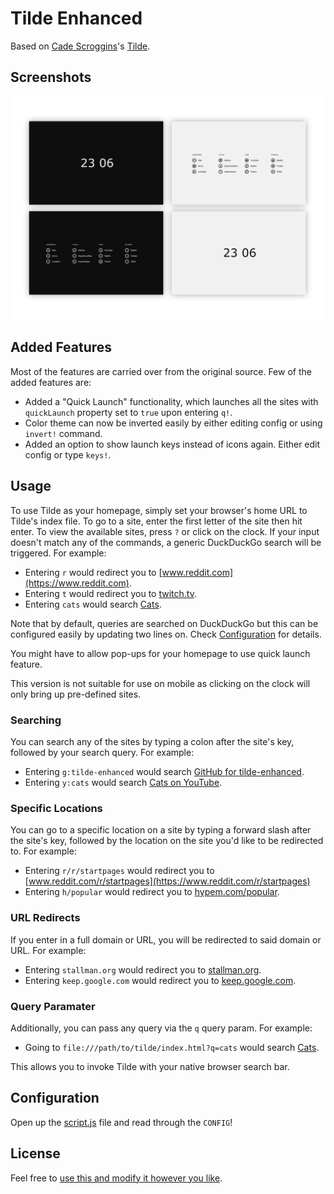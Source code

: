 # Tilde Enhanced

Based on [Cade Scroggins](https://github.com/cadejscroggins)'s [Tilde](https://github.com/cadejscroggins/tilde).

## Screenshots 

![Screenshot](assets/screenshot.png)


## Added Features
Most of the features are carried over from the original source.
Few of the added features are:

- Added a "Quick Launch" functionality, which launches all the sites with `quickLaunch` property set to `true` upon entering `q!`.
- Color theme can now be inverted easily by either editing config or using `invert!` command.
- Added an option to show launch keys instead of icons again. Either edit config or type `keys!`. 

## Usage

To use Tilde as your homepage, simply set your browser's home URL to
Tilde's index file.
To go to a site, enter the first letter of the site then hit enter.
To view the available sites, press `?` or click on the clock.
If your input doesn't match any of the commands,
a generic DuckDuckGo search will be triggered. For example:

- Entering `r` would redirect you to [www.reddit.com](https://www.reddit.com).
- Entering `t` would redirect you to [twitch.tv](https://www.twitch.tv).
- Entering `cats` would search [Cats](https://duckduckgo.com/?q=cats).

Note that by default, queries are searched on DuckDuckGo but this can be
configured easily by updating two lines on. Check [Configuration](#configuration) for details.

You might have to allow pop-ups for your homepage to use quick launch feature.

This version is not suitable for use on mobile as clicking on the clock will
only bring up pre-defined sites.

### Searching

You can search any of the sites by typing a colon after the site's key, followed
by your search query. For example:

- Entering `g:tilde-enhanced` would search
  [GitHub for tilde-enhanced](https://github.com/search?q=tilde-enhanced).
- Entering `y:cats` would search
  [Cats on YouTube](https://www.youtube.com/results?search_query=cats).

### Specific Locations

You can go to a specific location on a site by typing a forward slash after the
site's key, followed by the location on the site you'd like to be redirected to.
For example:

- Entering `r/r/startpages` would redirect you to
  [www.reddit.com/r/startpages](https://www.reddit.com/r/startpages)
- Entering `h/popular` would redirect you to
  [hypem.com/popular](http://hypem.com/popular).

### URL Redirects

If you enter in a full domain or URL, you will be redirected to said domain or
URL. For example:

- Entering `stallman.org` would redirect you to
  [stallman.org](https://stallman.org/).
- Entering `keep.google.com` would redirect you to
  [keep.google.com](https://keep.google.com/).

### Query Paramater

Additionally, you can pass any query via the `q` query param. For example:

- Going to `file:///path/to/tilde/index.html?q=cats` would search
  [Cats](https://duckduckgo.com/?q=cats).

This allows you to invoke Tilde with your native browser search bar.

## Configuration

Open up the [script.js](js/script.js) file and read through the `CONFIG`!

## License

Feel free to [use this and modify it however you like](https://github.com/Ozencb/tilde-enhanced/blob/master/LICENSE).